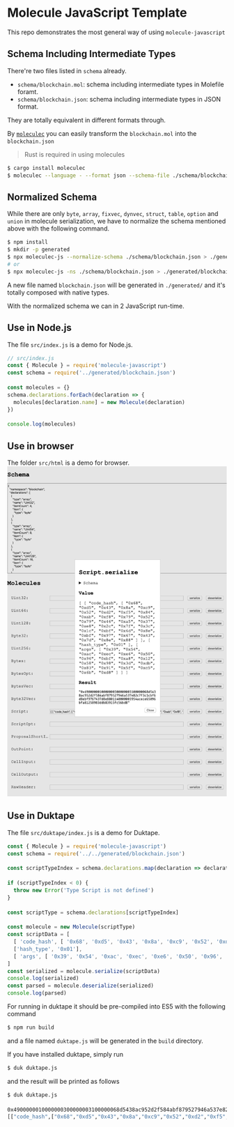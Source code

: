 # Molecule JavaScript Template

This repo demonstrates the most general way of using `molecule-javascript`

## Schema Including Intermediate Types

There're two files listed in `schema` already.

- `schema/blockchain.mol`: schema including intermediate types in Molefile foramt.
- `schema/blockchain.json`: schema including intermediate types in JSON format.

They are totally equivalent in different formats through.

By [`moleculec`](https://github.com/nervosnetwork/molecule) you can easily transform the `blockchain.mol` into the `blockchain.json`

> Rust is required in using molecules

```bash
$ cargo install moleculec
$ moleculec --language - --format json --schema-file ./schema/blockchain.mol > ./schema/blockchain.json
```

## Normalized Schema

While there are only `byte`, `array`, `fixvec`, `dynvec`, `struct`, `table`, `option` and `union` in molecule serialization, we have to normalize the schema mentioned above with the following command.

```bash
$ npm install
$ mkdir -p generated
$ npx moleculec-js --normalize-schema ./schema/blockchain.json > ./generated/blockchain.json
# or
$ npx moleculec-js -ns ./schema/blockchain.json > ./generated/blockchain.json
```

A new file named `blockchain.json` will be generated in `./generated/` and it's totally composed with native types.

With the normalized schema we can in 2 JavaScript run-time.

## Use in Node.js

The file `src/index.js` is a demo for Node.js.

```js
// src/index.js
const { Molecule } = require('molecule-javascript')
const schema = require('../generated/blockchain.json')

const molecules = {}
schema.declarations.forEach(declaration => {
  molecules[declaration.name] = new Molecule(declaration)
})

console.log(molecules)
```

## Use in browser

The folder `src/html` is a demo for browser.
![demo](./demo.png)

## Use in Duktape

The file `src/duktape/index.js` is a demo for Duktape.

```js
const { Molecule } = require('molecule-javascript')
const schema = require('../../generated/blockchain.json')

const scriptTypeIndex = schema.declarations.map(declaration => declaration.name).indexOf('Script')

if (scriptTypeIndex < 0) {
  throw new Error('Type Script is not defined')
}

const scriptType = schema.declarations[scriptTypeIndex]

const molecule = new Molecule(scriptType)
const scriptData = [
  [ 'code_hash', [ '0x68', '0xd5', '0x43', '0x8a', '0xc9', '0x52', '0xd2', '0xf5', '0x84', '0xab', '0xf8', '0x79', '0x52', '0x79', '0x46', '0xa5', '0x37', '0xe8', '0x2c', '0x7f', '0x3c', '0x1c', '0xbf', '0x6d', '0x8e', '0xbf', '0x97', '0x67', '0x43', '0x7d', '0x8e', '0x88', ], ],
  ['hash_type', '0x01'],
  [ 'args', [ '0x39', '0x54', '0xac', '0xec', '0xe6', '0x50', '0x96', '0xbf', '0xa8', '0x12', '0x58', '0x98', '0x3d', '0xdb', '0x83', '0x91', '0x5f', '0xc5', '0x6b', '0xd8', ], ],
]
const serialized = molecule.serialize(scriptData)
console.log(serialized)
const parsed = molecule.deserialize(serialized)
console.log(parsed)
```

For running in duktape it should be pre-compiled into ES5 with the following command

```sh
$ npm run build
```

and a file named `duktape.js` will be generated in the `build` directory.

If you have installed duktape, simply run

```sh
$ duk duktape.js
```

and the result will be printed as follows

```sh
$ duk duktape.js

0x4900000010000000300000003100000068d5438ac952d2f584abf879527946a537e82c7f3c1cbf6d8ebf9767437d8e8801140000003954acece65096bfa81258983ddb83915fc56bd8
[["code_hash",["0x68","0xd5","0x43","0x8a","0xc9","0x52","0xd2","0xf5","0x84","0xab","0xf8","0x79","0x52","0x79","0x46","0xa5","0x37","0xe8","0x2c","0x7f","0x3c","0x1c","0xbf","0x6d","0x8e","0xbf","0x97","0x67","0x43","0x7d","0x8e","0x88"]],["hash_type","0x01"],["args",["0x39","0x54","0xac","0xec","0xe6","0x50","0x96","0xbf","0xa8","0x12","0x58","0x98","0x3d","0xdb","0x83","0x91","0x5f","0xc5","0x6b","0xd8"]]]
```
